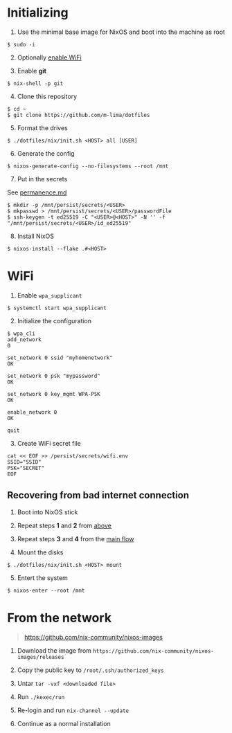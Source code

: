 # Initializing

1. Use the minimal base image for NixOS and boot into the machine as root

```
$ sudo -i
```

2. Optionally [enable WiFi](#wifi)

3. Enable **git**

```
$ nix-shell -p git
```

4. Clone this repository

```
$ cd ~
$ git clone https://github.com/m-lima/dotfiles
```

5. Format the drives

```
$ ./dotfiles/nix/init.sh <HOST> all [USER]
```

6. Generate the config

```
$ nixos-generate-config --no-filesystems --root /mnt
```

7. Put in the secrets

See [permanence.md](./permanence.md)

```
$ mkdir -p /mnt/persist/secrets/<USER>
$ mkpasswd > /mnt/persist/secrets/<USER>/passwordFile
$ ssh-keygen -t ed25519 -C "<USER>@<HOST>" -N '' -f "/mnt/persist/secrets/<USER>/id_ed25519"
```

8. Install NixOS

```
$ nixos-install --flake .#<HOST>
```

# WiFi

1. Enable `wpa_supplicant`

```
$ systemctl start wpa_supplicant
```

2. Initialize the configuration

```
$ wpa_cli
add_network
0

set_network 0 ssid "myhomenetwork"
OK

set_network 0 psk "mypassword"
OK

set_network 0 key_mgmt WPA-PSK
OK

enable_network 0
OK

quit
```

3. Create WiFi secret file

```
cat << EOF >> /persist/secrets/wifi.env
SSID="SSID"
PSK="SECRET"
EOF
```

## Recovering from bad internet connection

1. Boot into NixOS stick

2. Repeat steps **1** and **2** from [above](#wifi)

3. Repeat steps **3** and **4** from the [main flow](#initializing)

4. Mount the disks

```
$ ./dotfiles/nix/init.sh <HOST> mount
```

5. Entert the system

```
$ nixos-enter --root /mnt
```

# From the network

> https://github.com/nix-community/nixos-images

1. Download the image from `https://github.com/nix-community/nixos-images/releases`

2. Copy the public key to `/root/.ssh/authorized_keys`

3. Untar `tar -vxf <downloaded file>`

4. Run `./kexec/run`

5. Re-login and run `nix-channel --update`

6. Continue as a normal installation

